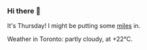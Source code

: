 ### Hi there :wave:

It's Thursday! I might be putting some [miles](https://www.strava.com/athletes/889963) in.

Weather in Toronto: partly cloudy, at +22°C.
